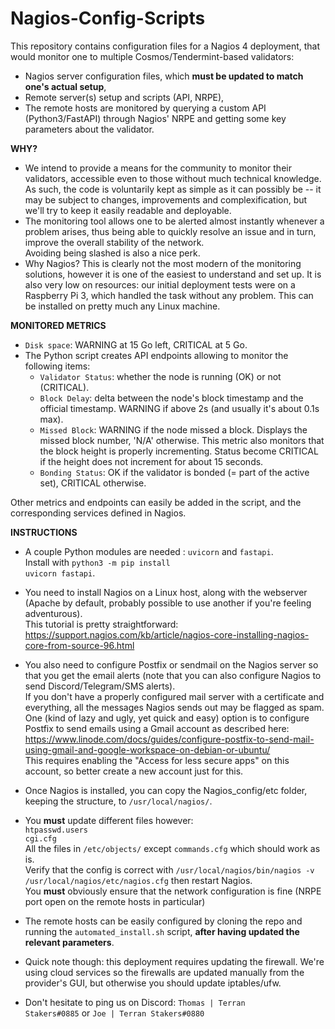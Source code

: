 # Nagios-Config-Scripts
This repository contains configuration files for a Nagios 4 deployment, that would monitor one to multiple Cosmos/Tendermint-based validators:
- Nagios server configuration files, which <b>must be updated to match one's actual setup</b>, 
- Remote server(s) setup and scripts (API, NRPE),
- The remote hosts are monitored by querying a custom API (Python3/FastAPI) through Nagios' NRPE and getting some key parameters about the validator.

<b>WHY?</b>

- We intend to provide a means for the community to monitor their validators, accessible even to those without much technical knowledge. As such, the code is voluntarily kept as simple as it can possibly be -- it may be subject to changes, improvements and complexification, but we'll try to keep it easily readable and deployable.
- The monitoring tool allows one to be alerted almost instantly whenever a problem arises, thus being able to quickly resolve an issue and in turn, improve the overall stability of the network.<br>
Avoiding being slashed is also a nice perk.
- Why Nagios? This is clearly not the most modern of the monitoring solutions, however it is one of the easiest to understand and set up. It is also very low on resources: our initial deployment tests were on a Raspberry Pi 3, which handled the task without any problem. This can be installed on pretty much any Linux machine.

<b>MONITORED METRICS</b>

- <code>Disk space</code>: WARNING at 15 Go left, CRITICAL at 5 Go.
- The Python script creates API endpoints allowing to monitor the following items:
  - <code>Validator Status</code>: whether the node is running (OK) or not (CRITICAL). 
  - <code>Block Delay</code>: delta between the node's block timestamp and the official timestamp. WARNING if above 2s (and usually it's about 0.1s max).
  - <code>Missed Block</code>: WARNING if the node missed a block. Displays the missed block number, 'N/A' otherwise. This metric also monitors that the block height is properly incrementing. Status become CRITICAL if the height does not increment for about 15 seconds.
  - <code>Bonding Status</code>: OK if the validator is bonded (= part of the active set), CRITICAL otherwise.

Other metrics and endpoints can easily be added in the script, and the corresponding services defined in Nagios.

<b>INSTRUCTIONS</b>

- A couple Python modules are needed : <code>uvicorn</code> and <code>fastapi</code>. <br>
Install with <code>python3 -m pip install uvicorn fastapi</code>.
- You need to install Nagios on a Linux host, along with the webserver (Apache by default, probably possible to use another if you're feeling adventurous).<br>
This tutorial is pretty straightforward: https://support.nagios.com/kb/article/nagios-core-installing-nagios-core-from-source-96.html<br>
- You also need to configure Postfix or sendmail on the Nagios server so that you get the email alerts (note that you can also configure Nagios to send Discord/Telegram/SMS alerts).<br>
If you don't have a properly configured mail server with a certificate and everything, all the messages Nagios sends out may be flagged as spam.<br>
One (kind of lazy and ugly, yet quick and easy) option is to configure Postfix to send emails using a Gmail account as described here: https://www.linode.com/docs/guides/configure-postfix-to-send-mail-using-gmail-and-google-workspace-on-debian-or-ubuntu/<br>
This requires enabling the "Access for less secure apps" on this account, so better create a new account just for this.<br>
- Once Nagios is installed, you can copy the Nagios_config/etc folder, keeping the structure, to <code>/usr/local/nagios/</code>.<br>
- You <b>must</b> update different files however:<br>
  <code>htpasswd.users</code><br>
  <code>cgi.cfg</code><br>
  All the files in <code>/etc/objects/</code> except <code>commands.cfg</code> which should work as is.<br>
  Verify that the config is correct with <code>/usr/local/nagios/bin/nagios -v /usr/local/nagios/etc/nagios.cfg</code> then restart Nagios.<br>
  You <b>must</b> obviously ensure that the network configuration is fine (NRPE port open on the remote hosts in particular)<br>
- The remote hosts can be easily configured by cloning the repo and running the <code>automated_install.sh</code> script, <b>after having updated the relevant parameters</b>.
- Quick note though: this deployment requires updating the firewall. We're using cloud services so the firewalls are updated manually from the provider's GUI, but otherwise you should update iptables/ufw.

- Don't hesitate to ping us on Discord: <code>Thomas | Terran Stakers#0885</code> or <code>Joe | Terran Stakers#0880</code>
